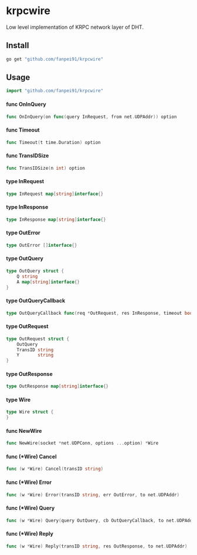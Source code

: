 # krpcwire

Low level implementation of KRPC network layer of DHT.

## Install
```bash
go get "github.com/fanpei91/krpcwire"
```

## Usage
```go
import "github.com/fanpei91/krpcwire"
```

#### func  OnInQuery

```go
func OnInQuery(on func(query InRequest, from net.UDPAddr)) option
```

#### func  Timeout

```go
func Timeout(t time.Duration) option
```

#### func  TransIDSize

```go
func TransIDSize(n int) option
```

#### type InRequest

```go
type InRequest map[string]interface{}
```


#### type InResponse

```go
type InResponse map[string]interface{}
```


#### type OutError

```go
type OutError []interface{}
```


#### type OutQuery

```go
type OutQuery struct {
	Q string
	A map[string]interface{}
}
```


#### type OutQueryCallback

```go
type OutQueryCallback func(req *OutRequest, res InResponse, timeout bool, from net.UDPAddr)
```


#### type OutRequest

```go
type OutRequest struct {
	OutQuery
	TransID string
	Y       string
}
```


#### type OutResponse

```go
type OutResponse map[string]interface{}
```


#### type Wire

```go
type Wire struct {
}
```


#### func  NewWire

```go
func NewWire(socket *net.UDPConn, options ...option) *Wire
```

#### func (*Wire) Cancel

```go
func (w *Wire) Cancel(transID string)
```

#### func (*Wire) Error

```go
func (w *Wire) Error(transID string, err OutError, to net.UDPAddr)
```

#### func (*Wire) Query

```go
func (w *Wire) Query(query OutQuery, cb OutQueryCallback, to net.UDPAddr) (transID string)
```

#### func (*Wire) Reply

```go
func (w *Wire) Reply(transID string, res OutResponse, to net.UDPAddr)
```
